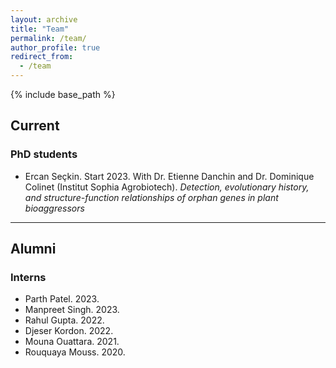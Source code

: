 ```yaml
---
layout: archive
title: "Team"
permalink: /team/
author_profile: true
redirect_from:
  - /team
---
```


{% include base_path %}



## Current

### PhD students

* Ercan Seçkin. Start 2023. With Dr. Etienne Danchin and Dr. Dominique Colinet (Institut Sophia Agrobiotech).
  _Detection, evolutionary history, and structure-function relationships of orphan genes in plant bioaggressors_ 


------

## Alumni

### Interns

* Parth Patel. 2023.
* Manpreet Singh. 2023.
* Rahul Gupta. 2022.
* Djeser Kordon. 2022.
* Mouna Ouattara. 2021.
* Rouquaya Mouss. 2020.
